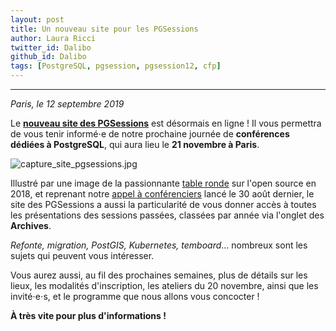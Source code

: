 ```yaml
---
layout: post
title: Un nouveau site pour les PGSessions
author: Laura Ricci
twitter_id: Dalibo
github_id: Dalibo
tags: [PostgreSQL, pgsession, pgsession12, cfp]
---
```


---
*Paris, le 12 septembre 2019*

Le **[nouveau site des PGSessions](https://dali.bo/2019_site_pgsessions)** est désormais en ligne ! Il vous permettra de vous tenir informé⋅e de notre prochaine journée de **conférences dédiées à PostgreSQL**, qui aura lieu le **21 novembre à Paris**.

<!--MORE-->

![capture_site_pgsessions.jpg](https://raw.githubusercontent.com/dalibo/blog/gh-pages/img/capture_site_pgsessions.jpg)


Illustré par une image de la passionnante [table ronde](https://dali.bo/pgsession10_table_ronde) sur l'open source en 2018, et reprenant notre [appel à conférenciers](https://dali.bo/cfp_pgsession12) lancé le 30 août dernier, le site des PGSessions a aussi la particularité de vous donner accès à toutes les présentations des sessions passées, classées par année via l'onglet des **Archives**.

*Refonte, migration, PostGIS, Kubernetes, temboard*... nombreux sont les sujets qui peuvent vous intéresser.

Vous aurez aussi, au fil des prochaines semaines, plus de détails sur les lieux, les modalités d'inscription, les ateliers du 20 novembre, ainsi que les invité⋅e⋅s, et le programme que nous allons vous concocter !


**À très vite pour plus d'informations !**

 





